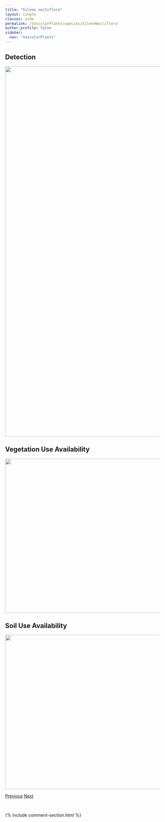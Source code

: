 ```yaml
---
title: "Silene noctiflora"
layout: single
classes: wide
permalink: /VascularPlants/species/SileneNoctiflora
author_profile: false
sidebar:
  nav: "VascularPlants"
---
```


<h2>Detection</h2>

<a href="https://drive.google.com/uc?export=view&id=1RKajlnTRFOCfeX1U_5nuOG2uR-hpVrGg">
<img src="https://drive.google.com/uc?export=view&id=1RKajlnTRFOCfeX1U_5nuOG2uR-hpVrGg" height = "1200" width = "800">
</a>


<h2>Vegetation Use Availability</h2>

<a href="https://drive.google.com/uc?export=view&id=1-3fsyT1-J1AEeB9cciZSnnOsIWQz_fxP">
<img src="https://drive.google.com/uc?export=view&id=1-3fsyT1-J1AEeB9cciZSnnOsIWQz_fxP" height = "500" width = "1000">
</a>


<h2>Soil Use Availability</h2>

<a href="https://drive.google.com/uc?export=view&id=19TR-w4hTqGdfUmrFxyjgMFqPz_6i1DCP">
<img src="https://drive.google.com/uc?export=view&id=19TR-w4hTqGdfUmrFxyjgMFqPz_6i1DCP" height = "500" width = "1000">
</a>


<a href="/DevelopmentWebsite/VascularPlants/species/SileneLatifolia" class="pagination--pager" title="Silene latifolia">Previous</a> <a href="/DevelopmentWebsite/VascularPlants/species/SileneUralensis" class="pagination--pager" title="Silene uralensis">Next</a>

<p>&nbsp;</p>

{% include comment-section.html %}
